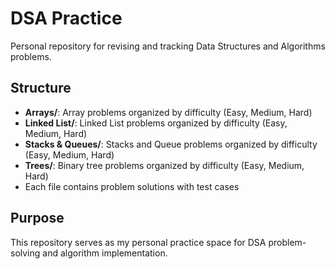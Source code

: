 # DSA Practice

Personal repository for revising and tracking Data Structures and Algorithms problems.

## Structure
- **Arrays/**: Array problems organized by difficulty (Easy, Medium, Hard)
- **Linked List/**: Linked List problems organized by difficulty (Easy, Medium, Hard)
- **Stacks & Queues/**: Stacks and Queue problems organized by difficulty (Easy, Medium, Hard)
- **Trees/**: Binary tree problems organized by difficulty (Easy, Medium, Hard)
- Each file contains problem solutions with test cases

## Purpose
This repository serves as my personal practice space for DSA problem-solving and algorithm implementation.
